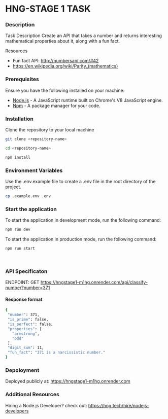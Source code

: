 # HNG-STAGE 1 TASK

### Description

Task Description
Create an API that takes a number and returns interesting mathematical properties about it, along with a fun fact.

Resources
- Fun fact API: http://numbersapi.com/#42
- https://en.wikipedia.org/wiki/Parity_(mathematics)

### Prerequisites

Ensure you have the following installed on your machine:

- [Node.js](https://nodejs.org/en/download/) - A JavaScript runtime built on Chrome's V8 JavaScript engine.
- [Npm](https://yarnpkg.com/en/docs/install) - A package manager for your code.


### Installation

Clone the repository to your local machine

```bash
git clone <repository-name>

cd <repository-name>

npm install
```

### Environment Variables

Use the .env.example file to create a .env file in the root directory of the project.

```bash
cp .example.env .env
```

### Start the application

To start the application in development mode, run the following command:

```bash
npm run dev
```

To start the application in production mode, run the following command:

```bash
npm run start
```

<br>

### API Specificaton
ENDPOINT: GET https://hngstage1-m1hg.onrender.com/api/classify-number?number=371

#### Response format
 ```bash
 {
  "number": 371,
  "is_prime": false,
  "is_perfect": false,
  "properties": [
    "armstrong",
    "odd"
  ],
  "digit_sum": 11,
  "fun_fact": "371 is a narcissistic number."
}
 ```

 ### Depoloyment
 Deployed publicly at: https://hngstage1-m1hg.onrender.com

### Additional Resources
Hiring a Node.js Developer? check out:
https://hng.tech/hire/nodejs-developers
